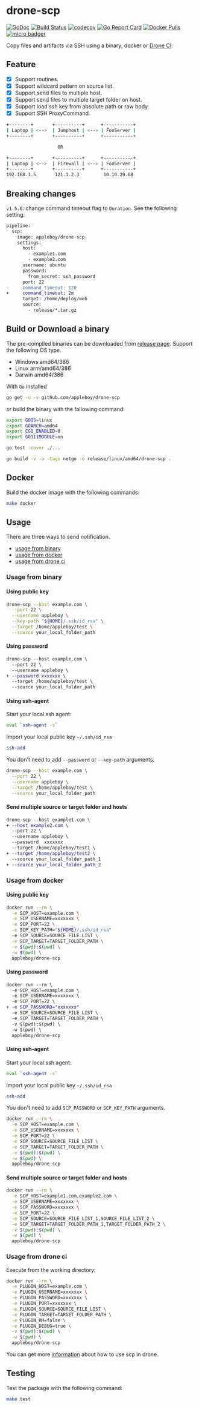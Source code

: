 # drone-scp

[![GoDoc](https://godoc.org/github.com/appleboy/drone-scp?status.svg)](https://godoc.org/github.com/appleboy/drone-scp)
[![Build Status](https://cloud.drone.io/api/badges/appleboy/drone-scp/status.svg)](https://cloud.drone.io/appleboy/drone-scp)
[![codecov](https://codecov.io/gh/appleboy/drone-scp/branch/master/graph/badge.svg)](https://codecov.io/gh/appleboy/drone-scp)
[![Go Report Card](https://goreportcard.com/badge/github.com/appleboy/drone-scp)](https://goreportcard.com/report/github.com/appleboy/drone-scp) 
[![Docker Pulls](https://img.shields.io/docker/pulls/appleboy/drone-scp.svg)](https://hub.docker.com/r/appleboy/drone-scp/)
[![micro badger](https://images.microbadger.com/badges/image/appleboy/drone-scp.svg)](https://microbadger.com/images/appleboy/drone-scp "Get your own image badge on microbadger.com")

Copy files and artifacts via SSH using a binary, docker or [Drone CI](http://docs.drone.io/).

## Feature

* [x] Support routines.
* [x] Support wildcard pattern on source list.
* [x] Support send files to multiple host.
* [x] Support send files to multiple target folder on host.
* [x] Support load ssh key from absolute path or raw body.
* [x] Support SSH ProxyCommand.

```sh
+--------+       +----------+      +-----------+
| Laptop | <-->  | Jumphost | <--> | FooServer |
+--------+       +----------+      +-----------+

                   OR

+--------+       +----------+      +-----------+
| Laptop | <-->  | Firewall | <--> | FooServer |
+--------+       +----------+      +-----------+
192.168.1.5       121.1.2.3         10.10.29.68
```

## Breaking changes

`v1.5.0`: change command timeout flag to `Duration`. See the following setting:

```diff
pipeline:
  scp:
    image: appleboy/drone-scp
    settings:
      host:
        - example1.com
        - example2.com
      username: ubuntu
      password:
        from_secret: ssh_password
      port: 22
-     command_timeout: 120
+     command_timeout: 2m
      target: /home/deploy/web
      source:
        - release/*.tar.gz
```

## Build or Download a binary

The pre-compiled binaries can be downloaded from [release page](https://github.com/appleboy/drone-scp/releases). Support the following OS type.

* Windows amd64/386
* Linux arm/amd64/386
* Darwin amd64/386

With `Go` installed

```sh
go get -u -v github.com/appleboy/drone-scp
```

or build the binary with the following command:

```sh
export GOOS=linux
export GOARCH=amd64
export CGO_ENABLED=0
export GO111MODULE=on

go test -cover ./...

go build -v -a -tags netgo -o release/linux/amd64/drone-scp .
```

## Docker

Build the docker image with the following commands:

```sh
make docker
```

## Usage

There are three ways to send notification.

* [usage from binary](#usage-from-binary)
* [usage from docker](#usage-from-docker)
* [usage from drone ci](#usage-from-drone-ci)

### Usage from binary

#### Using public key

```bash
drone-scp --host example.com \
  --port 22 \
  --username appleboy \
  --key-path "${HOME}/.ssh/id_rsa" \
  --target /home/appleboy/test \
  --source your_local_folder_path
```

#### Using password

```diff
drone-scp --host example.com \
  --port 22 \
  --username appleboy \
+ --password xxxxxxx \
  --target /home/appleboy/test \
  --source your_local_folder_path
```

#### Using ssh-agent

Start your local ssh agent:

```bash
eval `ssh-agent -s`
```

Import your local public key `~/.ssh/id_rsa`

```sh
ssh-add
```

You don't need to add `--password` or `--key-path` arguments.

```bash
drone-scp --host example.com \
  --port 22 \
  --username appleboy \
  --target /home/appleboy/test \
  --source your_local_folder_path
```

#### Send multiple source or target folder and hosts

```diff
drone-scp --host example1.com \
+ --host example2.com \
  --port 22 \
  --username appleboy \
  --password  xxxxxxx
  --target /home/appleboy/test1 \
+ --target /home/appleboy/test2 \
  --source your_local_folder_path_1
+ --source your_local_folder_path_2
```

### Usage from docker

#### Using public key

```bash
docker run --rm \
  -e SCP_HOST=example.com \
  -e SCP_USERNAME=xxxxxxx \
  -e SCP_PORT=22 \
  -e SCP_KEY_PATH="${HOME}/.ssh/id_rsa"
  -e SCP_SOURCE=SOURCE_FILE_LIST \
  -e SCP_TARGET=TARGET_FOLDER_PATH \
  -v $(pwd):$(pwd) \
  -w $(pwd) \
  appleboy/drone-scp
```

#### Using password

```diff
docker run --rm \
  -e SCP_HOST=example.com \
  -e SCP_USERNAME=xxxxxxx \
  -e SCP_PORT=22 \
+ -e SCP_PASSWORD="xxxxxxx"
  -e SCP_SOURCE=SOURCE_FILE_LIST \
  -e SCP_TARGET=TARGET_FOLDER_PATH \
  -v $(pwd):$(pwd) \
  -w $(pwd) \
  appleboy/drone-scp
```

#### Using ssh-agent

Start your local ssh agent:

```bash
eval `ssh-agent -s`
```

Import your local public key `~/.ssh/id_rsa`

```sh
ssh-add
```

You don't need to add `SCP_PASSWORD` or `SCP_KEY_PATH` arguments.

```bash
docker run --rm \
  -e SCP_HOST=example.com \
  -e SCP_USERNAME=xxxxxxx \
  -e SCP_PORT=22 \
  -e SCP_SOURCE=SOURCE_FILE_LIST \
  -e SCP_TARGET=TARGET_FOLDER_PATH \
  -v $(pwd):$(pwd) \
  -w $(pwd) \
  appleboy/drone-scp
```

#### Send multiple source or target folder and hosts

```bash
docker run --rm \
  -e SCP_HOST=example1.com,example2.com \
  -e SCP_USERNAME=xxxxxxx \
  -e SCP_PASSWORD=xxxxxxx \
  -e SCP_PORT=22 \
  -e SCP_SOURCE=SOURCE_FILE_LIST_1,SOURCE_FILE_LIST_2 \
  -e SCP_TARGET=TARGET_FOLDER_PATH_1,TARGET_FOLDER_PATH_2 \
  -v $(pwd):$(pwd) \
  -w $(pwd) \
  appleboy/drone-scp
```

### Usage from drone ci

Execute from the working directory:

```bash
docker run --rm \
  -e PLUGIN_HOST=example.com \
  -e PLUGIN_USERNAME=xxxxxxx \
  -e PLUGIN_PASSWORD=xxxxxxx \
  -e PLUGIN_PORT=xxxxxxx \
  -e PLUGIN_SOURCE=SOURCE_FILE_LIST \
  -e PLUGIN_TARGET=TARGET_FOLDER_PATH \
  -e PLUGIN_RM=false \
  -e PLUGIN_DEBUG=true \
  -v $(pwd):$(pwd) \
  -w $(pwd) \
  appleboy/drone-scp
```

You can get more [information](http://plugins.drone.io/appleboy/drone-scp/) about how to use scp in drone.

## Testing

Test the package with the following command:

```sh
make test
```
